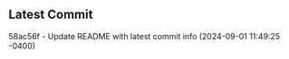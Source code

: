 
## Latest Commit
58ac56f - Update README with latest commit info (2024-09-01 11:49:25 -0400) <Yunxi-Zhou>

